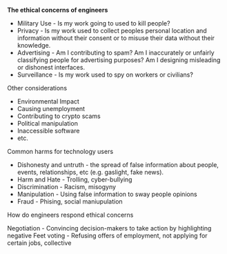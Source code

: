 **The ethical concerns of engineers**
- Military Use - Is my work going to used to kill people?
- Privacy - Is my work used to collect peoples personal location and information without their consent or to misuse their data without their knowledge. 
- Advertising - Am I contributing to spam? Am I inaccurately or unfairly classifying people for advertising purposes? Am I designing misleading or dishonest interfaces. 
- Surveillance - Is my work used to spy on workers or civilians? 


Other considerations

- Environmental Impact
- Causing unemployment
- Contributing to crypto scams
- Political manipulation
- Inaccessible software
- etc.

Common harms for technology users
- Dishonesty and untruth - the spread of false information about people, events, relationships, etc (e.g. gaslight, fake news).
- Harm and Hate - Trolling, cyber-bullying
- Discrimination - Racism, misogyny
- Manipulation - Using false information to sway people opinions
- Fraud - Phising, social maniupulation

How do engineers respond ethical concerns

Negotiation - Convincing decision-makers to take action by highlighting negative 
Feet voting - Refusing offers of employment, not applying for certain jobs, collective 


